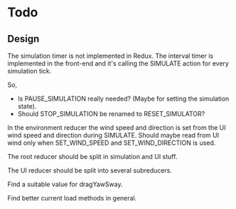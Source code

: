 # Todo

## Design

The simulation timer is not implemented in Redux. The interval timer is implemented
in the front-end and it's calling the SIMULATE action for every simulation tick.

So,

- Is PAUSE_SIMULATION really needed? (Maybe for setting the simulation state).
- Should STOP_SIMULATION be renamed to RESET_SIMULATOR?

In the environment reducer the wind speed and direction is set from the UI wind
speed and direction during SIMULATE. Should maybe read from UI wind only when
SET_WIND_SPEED and SET_WIND_DIRECTION is used.

The root reducer should be split in simulation and UI stuff.

The UI reducer should be split into several subreducers.

Find a suitable value for dragYawSway.

Find better current load methods in general.
